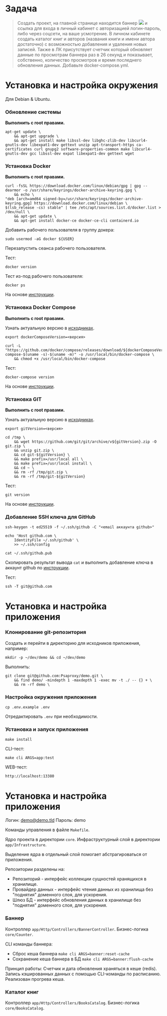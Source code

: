 # Задача

> Создать проект, на главной странице находится баннер <img src=”banner.jpg”/> и ссылка для входа в личный кабинет с авторизацией логин-пароль, либо через соцсети, на ваше усмотрение. В личном кабинете создать каталог книг и авторов (названия книги и имени автора достаточно) с возможностью добавления и удаления новых записей. Также в ЛК присутствует счетчик который обновляет данные по просмотрам баннера раз в 26 секунд и показывает, собственно, количество просмотров и время последнего обновления данных.
Добавьте docker-compose.yml.

# Установка и настройка окружения

Для Debian & Ubuntu.

### Обновление системы

**Выполнить с root правами.**

```
apt-get update \
    && apt-get upgrade \
    && apt-get install make libssl-dev libghc-zlib-dev libcurl4-gnutls-dev libexpat1-dev gettext unzip apt-transport-https ca-certificates curl gnupg2 software-properties-common make libcurl4-gnutls-dev gcc libssl-dev expat libexpat1-dev gettext wget
```

### Установка Docker

**Выполнить с root правами.**

```
curl -fsSL https://download.docker.com/linux/debian/gpg | gpg --dearmor -o /usr/share/keyrings/docker-archive-keyring.gpg \
    && echo \
"deb [arch=amd64 signed-by=/usr/share/keyrings/docker-archive-keyring.gpg] https://download.docker.com/linux/debian \
$(lsb_release -cs) stable" | tee /etc/apt/sources.list.d/docker.list > /dev/null \
    && apt-get update \
    && apt-get install docker-ce docker-ce-cli containerd.io
```

Добавить рабочего пользователя в группу докера:

`sudo usermod -aG docker ${USER}`

Перезапустить сеанса рабочего пользователя.

Тест:

`docker version`

Тест из-под рабочего пользователя:

`docker ps`

На основе [инструкции](https://docs.docker.com/engine/install/debian/#install-using-the-repository).

### Установка Docker Compose

**Выполнить с root правами.**

Узнать актуальную версию в [исходниках](https://github.com/docker/compose/releases).

```
export dockerComposeVersion=<версия>

curl -L "https://github.com/docker/compose/releases/download/${dockerComposeVersion}/docker-compose-$(uname -s)-$(uname -m)" -o /usr/local/bin/docker-compose \
    && chmod +x /usr/local/bin/docker-compose
```

Тест:

`docker-compose version`

На основе [инструкции](https://docs.docker.com/compose/install/#install-compose-on-linux-systems).

### Установка GIT

**Выполнить с root правами.**

Узнать актуальную версию в [исходниках](https://github.com/git/git/releases).

```
export gitVersion=<версия>

cd /tmp \
    && wget https://github.com/git/git/archive/v${gitVersion}.zip -O git.zip \
    && unzip git.zip \
    && cd git-${gitVersion} \
    && make prefix=/usr/local all \
    && make prefix=/usr/local install \
    && cd ~ \
    && rm -rf /tmp/git.zip \
    && rm -rf /tmp/git-${gitVersion}
```

Тест:

`git version`

На основе [инструкции](https://www.digitalocean.com/community/tutorials/how-to-install-git-on-debian-10).

### Добавление SSH ключа для GitHub

```
ssh-keygen -t ed25519 -f ~/.ssh/github -C "<email аккаунта github>"

echo 'Host github.com \
    IdentityFile ~/.ssh/github' \
    >> ~/.ssh/config

cat ~/.ssh/github.pub
```

Скопировать результат вывода `cat` и выполнить добавление ключа в аккаунт github по [инструкции](https://docs.github.com/en/github/authenticating-to-github/adding-a-new-ssh-key-to-your-github-account).

Тест:

`ssh -T git@github.com`

# Установка и настройка приложения

### Клонирование git-репозитория

Создать и перейти в директорию для исходников приложения, например:

`mkdir -p ~/dev/demo && cd ~/dev/demo`

Выполнить:

```
git clone git@github.com:Psaproxy/demo.git \
    && find demo/ -mindepth 1 -maxdepth 1 -exec mv -t ./ -- {} + \
    && rm -rf demo \
```

### Настройка окружения приложения

`cp .env.example .env`

Отредактировать `.env` при необходимости.

### Установка и запуск приложения

`make install`

CLI-тест:

`make cli ARGS=app:test`

WEB-тест:

`http://localhost:13380`

# Установка и настройка приложения

Логин: demo@demo.tld
Пароль: demo

Команды управления в файле `Makefile`.

Ядро проекта в директории `core`.
Инфраструктурный слой в директории `app/Infrastructure`.

Выделение ядра в отдельный слой помогает абстрагироваться от приложения.

Репозитории разделены на:
- Репозиторий - интерфейс коллекции сущностей хранящихся в хранилище.
- Провайдер данных - интерфейс чтения данных из хранилища без "поднятия" доменного слоя, для ускорения.
- Шлюз БД - интерфейс обновления данных в хранилище без "поднятия" доменного слоя, для ускорения.

### Баннер

Контроллер `app/Http/Controllers/BannerController`.
Бизнес-логика `core/Counter`.

CLI команды баннера:
- Сброс кеша баннера `make cli ARGS=banner:reset-cache`
- Сохранение кеша баннера в БД `make cli ARGS=banner:flush-cache`

Принцип работы: Счетчик и дата обновления храняться в кеше (redis). Запись кэшированных данных с помощью CLI-команды по расписанию. Реализован прогрева кеша.

### Каталог книг

Контроллер `app/Http/Controllers/BooksCatalog`.
Бизнес-логика `core/BooksCatalog`.

